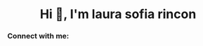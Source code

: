 <h1 align="center">Hi 👋, I'm laura sofia rincon</h1>

<h3 align="left">Connect with me:</h3>
<p align="left">
</p>
